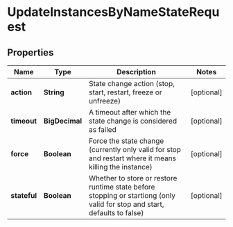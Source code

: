 

# UpdateInstancesByNameStateRequest


## Properties

Name | Type | Description | Notes
------------ | ------------- | ------------- | -------------
**action** | **String** | State change action (stop, start, restart, freeze or unfreeze) |  [optional]
**timeout** | **BigDecimal** | A timeout after which the state change is considered as failed |  [optional]
**force** | **Boolean** | Force the state change (currently only valid for stop and restart where it means killing the instance) |  [optional]
**stateful** | **Boolean** | Whether to store or restore runtime state before stopping or startiong (only valid for stop and start, defaults to false) |  [optional]



